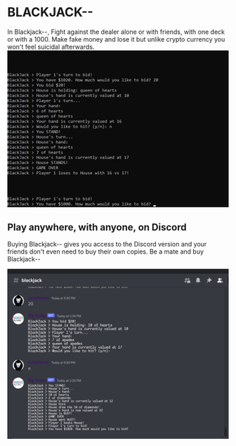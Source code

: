 # BLACKJACK--
In Blackjack--, Fight against the dealer alone or with friends, with one deck or with a 1000. Make fake money and lose it but unlike crypto currency you won't feel suicidal afterwards.
![](/assets/product-images/blackjack--1.jpg)

## Play anywhere, with anyone, on Discord
Buying Blackjack-- gives you access to the Discord version and your friends don't even need to buy their own copies. Be a mate and buy Blackjack--

![](/assets/product-images/blackjack--2.jpg)